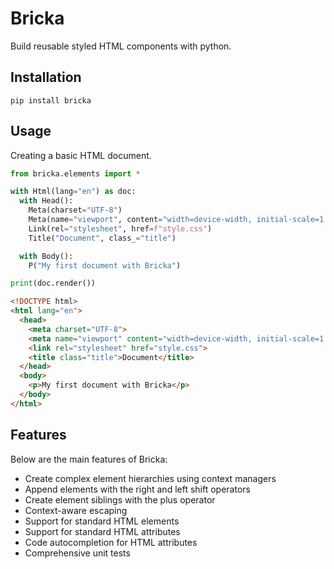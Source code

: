 # Bricka
Build reusable styled HTML components with python.

## Installation

`pip install bricka`

## Usage
Creating a basic HTML document.

```python
from bricka.elements import *

with Html(lang="en") as doc:
  with Head():
    Meta(charset="UTF-8")
    Meta(name="viewport", content="width=device-width, initial-scale=1.0") 
    Link(rel="stylesheet", href=f"style.css")
    Title("Document", class_="title")    

  with Body():
    P("My first document with Bricka")  

print(doc.render())  
```

```html
<!DOCTYPE html>
<html lang="en">
  <head>
    <meta charset="UTF-8">
    <meta name="viewport" content="width=device-width, initial-scale=1.0">
    <link rel="stylesheet" href="style.css">
    <title class="title">Document</title>
  </head>
  <body>
    <p>My first document with Bricka</p>
  </body>
</html>
```

## Features
Below are the main features of Bricka:

  - Create complex element hierarchies using context managers
  - Append elements with the right and left shift operators
  - Create element siblings with the plus operator
  - Context-aware escaping
  - Support for standard HTML elements
  - Support for standard HTML attributes
  - Code autocompletion for HTML attributes
  - Comprehensive unit tests
